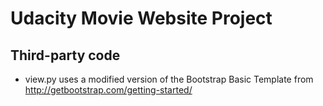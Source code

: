 # Udacity Movie Website Project

## Third-party code

* view.py uses a modified version of the Bootstrap Basic Template from http://getbootstrap.com/getting-started/
